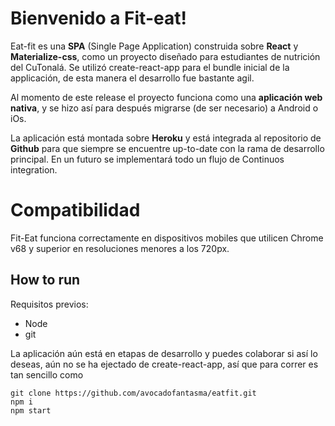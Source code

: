 # Bienvenido a Fit-eat!

Eat-fit es una **SPA** (Single Page Application) construida sobre **React** y **Materialize-css**, como un proyecto diseñado para estudiantes de nutrición del CuTonalá. Se utilizó create-react-app para el bundle inicial de la applicación, de esta manera el desarrollo fue bastante agil.

Al momento de este release el proyecto funciona como una **aplicación web nativa**, y se hizo así para después migrarse (de ser necesario) a Android o iOs.

La aplicación está montada sobre **Heroku** y está integrada al repositorio de **Github** para que siempre se encuentre up-to-date con la rama de desarrollo principal. En un futuro se implementará todo un flujo de Continuos integration.

# Compatibilidad

Fit-Eat funciona correctamente en dispositivos mobiles que utilicen Chrome v68 y superior en resoluciones menores a los 720px.

## How to run
Requisitos previos: 

 - Node
 - git


La aplicación aún está en etapas de desarrollo y puedes colaborar si así lo deseas, aún no se ha ejectado de create-react-app, así que para correr es tan sencillo como 

    git clone https://github.com/avocadofantasma/eatfit.git
    npm i
    npm start

